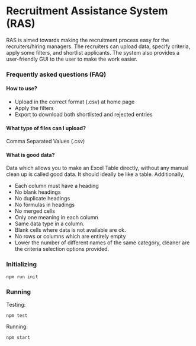# Recruitment Assistance System (RAS)

RAS is aimed towards making the recruitment process easy for the recruiters/hiring managers.
The recruiters can upload data, specify criteria, apply some filters, and shortlist applicants.
The system also provides a user-friendly GUI to the user to make the work easier.
### Frequently asked questions (FAQ)

#### How to use?
                  
* Upload in the correct format (.csv) at home page
* Apply the filters
* Export to download both shortlisted and rejected entries
               
#### What type of files can I upload?
 Comma Separated Values (.csv)
 
#### What is good data? 
Data which allows you to make an Excel Table directly, without any manual clean up is called good data. It should ideally be like a table. Additionally,
* Each column must have a heading
* No blank headings
* No duplicate headings
* No formulas in headings                        
* No merged cells
* Only one meaning in each column
* Same data type in a column.
* Blank cells where data is not available are ok.
* No rows or columns which are entirely empty
* Lower the number of different names of the same category, cleaner are the criteria selection options provided.
                    

### Initializing

```
npm run init
```


### Running

Testing:
```
npm test
```

Running:
```
npm start
```
